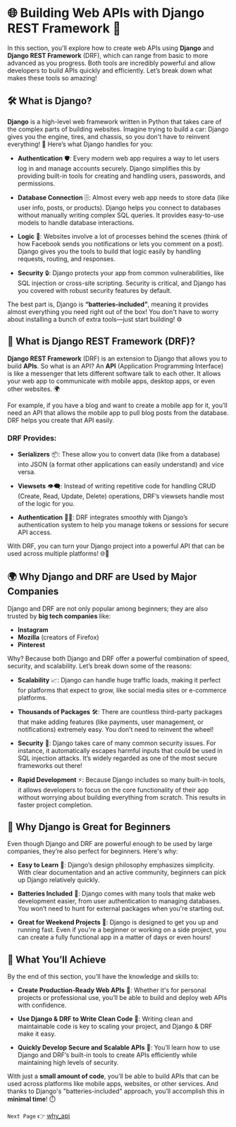 # 🌐 Building Web APIs with Django REST Framework 🚀

In this section, you'll explore how to create web APIs using **Django** and **Django REST Framework** (DRF), which can range from basic to more advanced as you progress. Both tools are incredibly powerful and allow developers to build APIs quickly and efficiently. Let’s break down what makes these tools so amazing!

## 🛠 What is Django?

**Django** is a high-level web framework written in Python that takes care of the complex parts of building websites. Imagine trying to build a car: Django gives you the engine, tires, and chassis, so you don't have to reinvent everything! 🚗 Here’s what Django handles for you:

- **Authentication** 🛡️: Every modern web app requires a way to let users log in and manage accounts securely. Django simplifies this by providing built-in tools for creating and handling users, passwords, and permissions.
  
- **Database Connection** 🗄️: Almost every web app needs to store data (like user info, posts, or products). Django helps you connect to databases without manually writing complex SQL queries. It provides easy-to-use models to handle database interactions.

- **Logic** 🧠: Websites involve a lot of processes behind the scenes (think of how Facebook sends you notifications or lets you comment on a post). Django gives you the tools to build that logic easily by handling requests, routing, and responses.

- **Security** 🔒: Django protects your app from common vulnerabilities, like SQL injection or cross-site scripting. Security is critical, and Django has you covered with robust security features by default.

The best part is, Django is **“batteries-included”**, meaning it provides almost everything you need right out of the box! You don't have to worry about installing a bunch of extra tools—just start building! ⚙️

## 🤖 What is Django REST Framework (DRF)?

**Django REST Framework** (DRF) is an extension to Django that allows you to build **APIs**. So what is an API? An **API** (Application Programming Interface) is like a messenger that lets different software talk to each other. It allows your web app to communicate with mobile apps, desktop apps, or even other websites. 🌍

For example, if you have a blog and want to create a mobile app for it, you’ll need an API that allows the mobile app to pull blog posts from the database. DRF helps you create that API easily.

### DRF Provides:

- **Serializers** 📦: These allow you to convert data (like from a database) into JSON (a format other applications can easily understand) and vice versa.
  
- **Viewsets** 👁️‍🗨️: Instead of writing repetitive code for handling CRUD (Create, Read, Update, Delete) operations, DRF’s viewsets handle most of the logic for you.

- **Authentication** 🧑‍💻: DRF integrates smoothly with Django’s authentication system to help you manage tokens or sessions for secure API access.

With DRF, you can turn your Django project into a powerful API that can be used across multiple platforms! 🌐📱

## 🌍 Why Django and DRF are Used by Major Companies

Django and DRF are not only popular among beginners; they are also trusted by **big tech companies** like:

- **Instagram**
- **Mozilla** (creators of Firefox)
- **Pinterest**

Why? Because both Django and DRF offer a powerful combination of speed, security, and scalability. Let’s break down some of the reasons:

- **Scalability** 📈: Django can handle huge traffic loads, making it perfect for platforms that expect to grow, like social media sites or e-commerce platforms.
  
- **Thousands of Packages** 🛠️: There are countless third-party packages that make adding features (like payments, user management, or notifications) extremely easy. You don’t need to reinvent the wheel!

- **Security** 🔐: Django takes care of many common security issues. For instance, it automatically escapes harmful inputs that could be used in SQL injection attacks. It’s widely regarded as one of the most secure frameworks out there!

- **Rapid Development** ⚡: Because Django includes so many built-in tools, it allows developers to focus on the core functionality of their app without worrying about building everything from scratch. This results in faster project completion.

## 🚀 Why Django is Great for Beginners

Even though Django and DRF are powerful enough to be used by large companies, they’re also perfect for beginners. Here's why:

- **Easy to Learn** 📝: Django’s design philosophy emphasizes simplicity. With clear documentation and an active community, beginners can pick up Django relatively quickly.

- **Batteries Included** 🔋: Django comes with many tools that make web development easier, from user authentication to managing databases. You won’t need to hunt for external packages when you're starting out.

- **Great for Weekend Projects** 🎨: Django is designed to get you up and running fast. Even if you're a beginner or working on a side project, you can create a fully functional app in a matter of days or even hours!

## 🎯 What You’ll Achieve

By the end of this section, you'll have the knowledge and skills to:

- **Create Production-Ready Web APIs** 💼: Whether it's for personal projects or professional use, you’ll be able to build and deploy web APIs with confidence.

- **Use Django & DRF to Write Clean Code** 🧹: Writing clean and maintainable code is key to scaling your project, and Django & DRF make it easy.

- **Quickly Develop Secure and Scalable APIs** 🚀: You’ll learn how to use Django and DRF’s built-in tools to create APIs efficiently while maintaining high levels of security.

With just a **small amount of code**, you’ll be able to build APIs that can be used across platforms like mobile apps, websites, or other services. And thanks to Django's "batteries-included" approach, you’ll accomplish this in **minimal time**! ⏱️

`Next Page` 👉 [why_api](./01_why_api/)